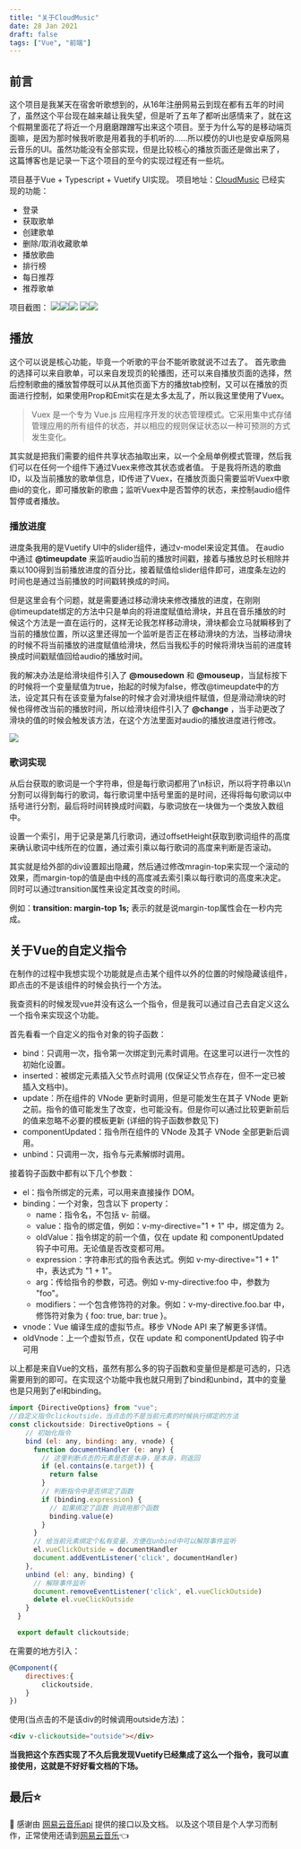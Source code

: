 ```yaml
---
title: "关于CloudMusic"
date: 28 Jan 2021
draft: false
tags: ["Vue", "前端"]
---
```


## 前言

这个项目是我某天在宿舍听歌想到的，从16年注册网易云到现在都有五年的时间了，虽然这个平台现在越来越让我失望，但是听了五年了都听出感情来了，就在这个假期里面花了将近一个月磨磨蹭蹭写出来这个项目。至于为什么写的是移动端页面嘛，是因为那时候我听歌是用着我的手机听的……所以模仿的UI也是安卓版网易云音乐的UI。虽然功能没有全部实现，但是比较核心的播放页面还是做出来了，这篇博客也是记录一下这个项目的至今的实现过程还有一些坑。

<!--more-->

项目基于Vue + Typescript + Vuetify UI实现。
项目地址：[CloudMusic](https://github.com/Magren0321/cloud-music)
已经实现的功能：

- 登录
- 获取歌单
- 创建歌单
- 删除/取消收藏歌单
- 播放歌曲
- 排行榜
- 每日推荐
- 推荐歌单

项目截图：
![](./1.png)![](./2.png)![](./3.png)
![](./4.png)![](./5.png)

## 播放

这个可以说是核心功能，毕竟一个听歌的平台不能听歌就说不过去了。
首先歌曲的选择可以来自歌单，可以来自发现页的轮播图，还可以来自播放页面的选择，然后控制歌曲的播放暂停既可以从其他页面下方的播放tab控制，又可以在播放的页面进行控制，如果使用Prop和Emit实在是太多太乱了，所以我这里使用了Vuex。

> Vuex 是一个专为 Vue.js 应用程序开发的状态管理模式。它采用集中式存储管理应用的所有组件的状态，并以相应的规则保证状态以一种可预测的方式发生变化。

其实就是把我们需要的组件共享状态抽取出来，以一个全局单例模式管理，然后我们可以在任何一个组件下通过Vuex来修改其状态或者值。
于是我将所选的歌曲ID，以及当前播放的歌单信息，ID传进了Vuex，在播放页面只需要监听Vuex中歌曲id的变化，即可播放新的歌曲；监听Vuex中是否暂停的状态，来控制audio组件暂停或者播放。

### 播放进度

进度条我用的是Vuetify UI中的slider组件，通过v-model来设定其值。
在audio中通过 **@timeupdate** 来监听audio当前的播放时间戳，接着与播放总时长相除并乘以100得到当前播放进度的百分比，接着赋值给slider组件即可，进度条左边的时间也是通过当前播放的时间戳转换成的时间。

但是这里会有个问题，就是需要通过移动滑块来修改播放的进度，在刚刚@timeupdate绑定的方法中只是单向的将进度赋值给滑块，并且在音乐播放的时候这个方法是一直在运行的，这样无论我怎样移动滑块，滑块都会立马就瞬移到了当前的播放位置，所以这里还得加一个监听是否正在移动滑块的方法，当移动滑块的时候不将当前播放的进度赋值给滑块，然后当我松手的时候将滑块当前的进度转换成时间戳赋值回给audio的播放时间。

我的解决办法是给滑块组件引入了 **@mousedown** 和 **@mouseup**，当鼠标按下的时候将一个变量赋值为true，抬起的时候为false，修改@timeupdate中的方法，设定其只有在该变量为false的时候才会对滑块组件赋值，但是滑动滑块的时候也得修改当前的播放时间，所以给滑块组件引入了 **@change** ，当手动更改了滑块的值的时候会触发该方法，在这个方法里面对audio的播放进度进行修改。

![](./6.png)

### 歌词实现

从后台获取的歌词是一个字符串，但是每行歌词都用了\n标识，所以将字符串以\n分割可以得到每行的歌词，每行歌词里中括号里面的是时间，还得将每句歌词以中括号进行分割，最后将时间转换成时间戳，与歌词放在一块做为一个类放入数组中。

设置一个索引，用于记录是第几行歌词，通过offsetHeight获取到歌词组件的高度来确认歌词中线所在的位置，通过索引乘以每行歌词的高度来判断是否滚动。

其实就是给外部的div设置超出隐藏，然后通过修改mragin-top来实现一个滚动的效果，而margin-top的值是由中线的高度减去索引乘以每行歌词的高度来决定。同时可以通过transition属性来设定其改变的时间。

例如：**transition: margin-top 1s;**
表示的就是说margin-top属性会在一秒内完成。

## 关于Vue的自定义指令

在制作的过程中我想实现个功能就是点击某个组件以外的位置的时候隐藏该组件，即点击的不是该组件的时候会执行一个方法。

我查资料的时候发现vue并没有这么一个指令，但是我可以通过自己去自定义这么一个指令来实现这个功能。

首先看看一个自定义的指令对象的钩子函数：

- bind：只调用一次，指令第一次绑定到元素时调用。在这里可以进行一次性的初始化设置。
- inserted：被绑定元素插入父节点时调用 (仅保证父节点存在，但不一定已被插入文档中)。
- update：所在组件的 VNode 更新时调用，但是可能发生在其子 VNode 更新之前。指令的值可能发生了改变，也可能没有。但是你可以通过比较更新前后的值来忽略不必要的模板更新 (详细的钩子函数参数见下)
- componentUpdated：指令所在组件的 VNode 及其子 VNode 全部更新后调用。
- unbind：只调用一次，指令与元素解绑时调用。

接着钩子函数中都有以下几个参数：

- el：指令所绑定的元素，可以用来直接操作 DOM。
- binding：一个对象，包含以下 property：
  - name：指令名，不包括 v- 前缀。
  - value：指令的绑定值，例如：v-my-directive="1 + 1" 中，绑定值为 2。
  - oldValue：指令绑定的前一个值，仅在 update 和 componentUpdated 钩子中可用。无论值是否改变都可用。
  - expression：字符串形式的指令表达式。例如 v-my-directive="1 + 1" 中，表达式为 "1 + 1"。
  - arg：传给指令的参数，可选。例如 v-my-directive:foo 中，参数为 "foo"。
  - modifiers：一个包含修饰符的对象。例如：v-my-directive.foo.bar 中，修饰符对象为 { foo: true, bar: true }。
- vnode：Vue 编译生成的虚拟节点。移步 VNode API 来了解更多详情。
- oldVnode：上一个虚拟节点，仅在 update 和 componentUpdated 钩子中可用

以上都是来自Vue的文档，虽然有那么多的钩子函数和变量但是都是可选的，只选需要用到的即可。在实现这个功能中我也就只用到了bind和unbind，其中的变量也是只用到了el和binding。

```js
import {DirectiveOptions} from "vue";
//自定义指令clickoutside，当点击的不是当前元素的时候执行绑定的方法
const clickoutside: DirectiveOptions = {
    // 初始化指令
    bind (el: any, binding: any, vnode) {
      function documentHandler (e: any) {
        // 这里判断点击的元素是否是本身，是本身，则返回
        if (el.contains(e.target)) {
          return false
        }
        // 判断指令中是否绑定了函数
        if (binding.expression) {
          // 如果绑定了函数 则调用那个函数
          binding.value(e)
        }
      }
      // 给当前元素绑定个私有变量，方便在unbind中可以解除事件监听
      el.vueClickOutside = documentHandler
      document.addEventListener('click', documentHandler)
    },
    unbind (el: any, binding) {
      // 解除事件监听
      document.removeEventListener('click', el.vueClickOutside)
      delete el.vueClickOutside
    }
  }

  export default clickoutside;
```

在需要的地方引入：

```js
@Component({
    directives:{
        clickoutside,
    }
})
```

使用(当点击的不是该div的时候调用outside方法)：

```html
<div v-clickoutside="outside"></div>
```

**当我把这个东西实现了不久后我发现Vuetify已经集成了这么一个指令，我可以直接使用，这就是不好好看文档的下场。**

## 最后⭐️

🙏 感谢由 [网易云音乐api](https://github.com/Binaryify/NeteaseCloudMusicApi) 提供的接口以及文档。
以及这个项目是个人学习而制作，正常使用还请到[网易云音乐](https://music.163.com/)👈
